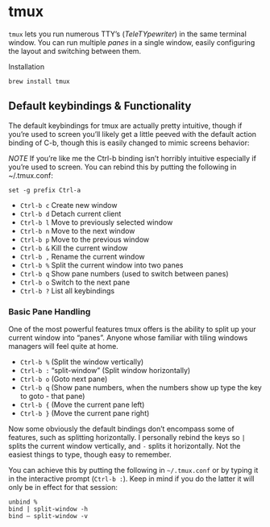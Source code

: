 # tmux #

`tmux` lets you run numerous TTY’s (_TeleTYpewriter_) in the same terminal window. You can run multiple _panes_ in a single window, easily configuring the layout and switching between them.

Installation

	brew install tmux

## Default keybindings & Functionality ##

The default keybindings for tmux are actually pretty intuitive, though if you’re used to screen you’ll likely get a little peeved with the default action binding of C-b, though this is easily changed to mimic screens behavior:

*NOTE* If you’re like me the Ctrl-b binding isn’t horribly intuitive especially if you’re used to screen. You can rebind this by putting the following in ~/.tmux.conf:

	set -g prefix Ctrl-a

- `Ctrl-b c` Create new window
- `Ctrl-b d` Detach current client
- `Ctrl-b l` Move to previously selected window
- `Ctrl-b n` Move to the next window
- `Ctrl-b p` Move to the previous window
- `Ctrl-b &` Kill the current window
- `Ctrl-b ,` Rename the current window
- `Ctrl-b %` Split the current window into two panes
- `Ctrl-b q` Show pane numbers (used to switch between panes)
- `Ctrl-b o` Switch to the next pane
- `Ctrl-b ?` List all keybindings

### Basic Pane Handling

One of the most powerful features tmux offers is the ability to split up your current window into “panes”. Anyone whose familiar with tiling windows managers will feel quite at home.

- `Ctrl-b %` (Split the window vertically)
- `Ctrl-b :` “split-window” (Split window horizontally)
- `Ctrl-b o` (Goto next pane)
- `Ctrl-b q` (Show pane numbers, when the numbers show up type the key to goto - that pane)
- `Ctrl-b {` (Move the current pane left)
- `Ctrl-b }` (Move the current pane right)

Now some obviously the default bindings don’t encompass some of features, such as splitting horizontally. I personally rebind the keys so `|` splits the current window vertically, and `-` splits it horizontally. Not the easiest things to type, though easy to remember.

You can achieve this by putting the following in `~/.tmux.conf` or by typing it in the interactive prompt (`Ctrl-b :`). Keep in mind if you do the latter it will only be in effect for that session:

	unbind %
	bind | split-window -h
	bind – split-window -v
